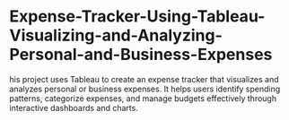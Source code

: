 # Expense-Tracker-Using-Tableau-Visualizing-and-Analyzing-Personal-and-Business-Expenses
his project uses Tableau to create an expense tracker that visualizes and analyzes personal or business expenses. It helps users identify spending patterns, categorize expenses, and manage budgets effectively through interactive dashboards and charts.
